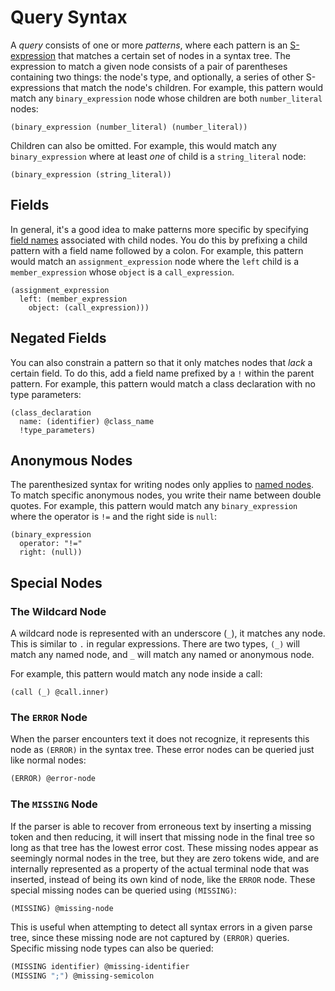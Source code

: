 # Query Syntax

A _query_ consists of one or more _patterns_, where each pattern is an [S-expression][s-exp] that matches a certain set of
nodes in a syntax tree. The expression to match a given node consists of a pair of parentheses containing two things: the
node's type, and optionally, a series of other S-expressions that match the node's children. For example, this pattern would
match any `binary_expression` node whose children are both `number_literal` nodes:

```query
(binary_expression (number_literal) (number_literal))
```

Children can also be omitted. For example, this would match any `binary_expression` where at least _one_ of child is a
`string_literal` node:

```query
(binary_expression (string_literal))
```

## Fields

In general, it's a good idea to make patterns more specific by specifying [field names][node-field-names] associated with
child nodes. You do this by prefixing a child pattern with a field name followed by a colon. For example, this pattern would
match an `assignment_expression` node where the `left` child is a `member_expression` whose `object` is a `call_expression`.

```query
(assignment_expression
  left: (member_expression
    object: (call_expression)))
```

## Negated Fields

You can also constrain a pattern so that it only matches nodes that _lack_ a certain field. To do this, add a field name
prefixed by a `!` within the parent pattern. For example, this pattern would match a class declaration with no type parameters:

```query
(class_declaration
  name: (identifier) @class_name
  !type_parameters)
```

## Anonymous Nodes

The parenthesized syntax for writing nodes only applies to [named nodes][named-vs-anonymous-nodes]. To match specific anonymous
nodes, you write their name between double quotes. For example, this pattern would match any `binary_expression` where the
operator is `!=` and the right side is `null`:

```query
(binary_expression
  operator: "!="
  right: (null))
```

## Special Nodes

### The Wildcard Node

A wildcard node is represented with an underscore (`_`), it matches any node.
This is similar to `.` in regular expressions.
There are two types, `(_)` will match any named node,
and `_` will match any named or anonymous node.

For example, this pattern would match any node inside a call:

```query
(call (_) @call.inner)
```

### The `ERROR` Node

When the parser encounters text it does not recognize, it represents this node
as `(ERROR)` in the syntax tree. These error nodes can be queried just like
normal nodes:

```scheme
(ERROR) @error-node
```

### The `MISSING` Node

If the parser is able to recover from erroneous text by inserting a missing token and then reducing, it will insert that
missing node in the final tree so long as that tree has the lowest error cost. These missing nodes appear as seemingly normal
nodes in the tree, but they are zero tokens wide, and are internally represented as a property of the actual terminal node
that was inserted, instead of being its own kind of node, like the `ERROR` node. These special missing nodes can be queried
using `(MISSING)`:

```scheme
(MISSING) @missing-node
```

This is useful when attempting to detect all syntax errors in a given parse tree, since these missing node are not captured
by `(ERROR)` queries. Specific missing node types can also be queried:

```scheme
(MISSING identifier) @missing-identifier
(MISSING ";") @missing-semicolon
```

[node-field-names]: ../2-basic-parsing.md#node-field-names
[named-vs-anonymous-nodes]: ../2-basic-parsing.md#named-vs-anonymous-nodes
[s-exp]: https://en.wikipedia.org/wiki/S-expression
